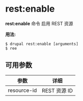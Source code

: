 # rest:enable
**rest:enable** 命令 启用 REST 资源

**用法:**
```
$ drupal rest:enable [arguments] 
$ ree  
```

## 可用参数
参数 | 详细
---------|-------------
resource-id | REST 资源 ID

